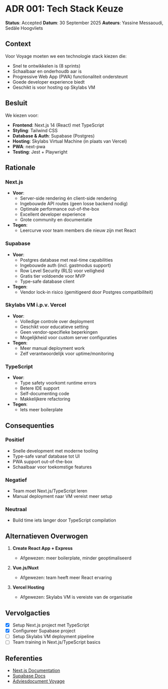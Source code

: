 # ADR 001: Tech Stack Keuze

**Status**: Accepted
**Datum**: 30 September 2025
**Auteurs**: Yassine Messaoudi, Sedäle Hoogvliets

## Context

Voor Voyage moeten we een technologie stack kiezen die:

- Snel te ontwikkelen is (8 sprints)
- Schaalbaar en onderhoudb aar is
- Progressive Web App (PWA) functionaliteit ondersteunt
- Goede developer experience biedt
- Geschikt is voor hosting op Skylabs VM

## Besluit

We kiezen voor:

- **Frontend**: Next.js 14 (React) met TypeScript
- **Styling**: Tailwind CSS
- **Database & Auth**: Supabase (Postgres)
- **Hosting**: Skylabs Virtual Machine (in plaats van Vercel)
- **PWA**: next-pwa
- **Testing**: Jest + Playwright

## Rationale

### Next.js

- **Voor**:
  - Server-side rendering én client-side rendering
  - Ingebouwde API routes (geen losse backend nodig)
  - Optimale performance out-of-the-box
  - Excellent developer experience
  - Grote community en documentatie
- **Tegen**:
  - Leercurve voor team members die nieuw zijn met React

### Supabase

- **Voor**:
  - Postgres database met real-time capabilities
  - Ingebouwde auth (incl. gastmodus support)
  - Row Level Security (RLS) voor veiligheid
  - Gratis tier voldoende voor MVP
  - Type-safe database client
- **Tegen**:
  - Vendor lock-in risico (gemitigeerd door Postgres compatibiliteit)

### Skylabs VM i.p.v. Vercel

- **Voor**:
  - Volledige controle over deployment
  - Geschikt voor educatieve setting
  - Geen vendor-specifieke beperkingen
  - Mogelijkheid voor custom server configuraties
- **Tegen**:
  - Meer manual deployment work
  - Zelf verantwoordelijk voor uptime/monitoring

### TypeScript

- **Voor**:
  - Type safety voorkomt runtime errors
  - Betere IDE support
  - Self-documenting code
  - Makkelijkere refactoring
- **Tegen**:
  - Iets meer boilerplate

## Consequenties

### Positief

- Snelle development met moderne tooling
- Type-safe vanaf database tot UI
- PWA support out-of-the-box
- Schaalbaar voor toekomstige features

### Negatief

- Team moet Next.js/TypeScript leren
- Manual deployment naar VM vereist meer setup

### Neutraal

- Build time iets langer door TypeScript compilation

## Alternatieven Overwogen

1. **Create React App + Express**
   - Afgewezen: meer boilerplate, minder geoptimaliseerd

2. **Vue.js/Nuxt**
   - Afgewezen: team heeft meer React ervaring

3. **Vercel Hosting**
   - Afgewezen: Skylabs VM is vereiste van de organisatie

## Vervolgacties

- [x] Setup Next.js project met TypeScript
- [x] Configureer Supabase project
- [ ] Setup Skylabs VM deployment pipeline
- [ ] Team training in Next.js/TypeScript basics

## Referenties

- [Next.js Documentation](https://nextjs.org/docs)
- [Supabase Docs](https://supabase.com/docs)
- [Adviesdocument Voyage](../ADVIESDOCUMENT.pdf)
